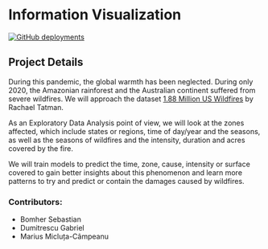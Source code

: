# Information Visualization

[![GitHub deployments](https://img.shields.io/github/deployments/mcmarius/InformationVisualization/github-pages?label=GitHub%20Pages)](https://mcmarius.github.io/InformationVisualization/)

## Project Details

During this pandemic, the global warmth has been neglected. During only 2020, the Amazonian rainforest and the Australian continent suffered from severe wildfires. We will approach the dataset [1.88 Million US Wildfires](https://www.kaggle.com/rtatman/188-million-us-wildfires) by Rachael Tatman.

As an Exploratory Data Analysis point of view, we will look at the zones affected, which include states or regions, time of day/year and the seasons, as well as the seasons of wildfires and the intensity, duration and acres covered by the fire.

We will train models to predict the time, zone, cause, intensity or surface covered to gain better insights about this phenomenon and learn more patterns to try and predict or contain the damages caused by wildfires.

### Contributors:
- Bomher Sebastian
- Dumitrescu Gabriel
- Marius Micluța-Câmpeanu
